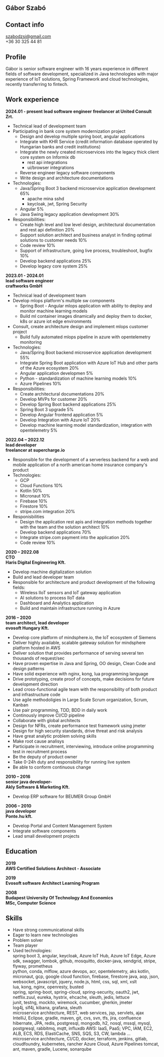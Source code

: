 ## Gábor Szabó
## Contact info
szabodzsi@gmail.com  
+36 30 325 44 81  

## Profile  
Gábor is senior software engineer with 16  years experience in different fields of software development, specialized in Java technologies with major experience of IoT solutions, 
Spring Framework and cloud technologies, recently transferring to fintech. 

## Work experience
**2024.01 - present**
**lead software engineer**
**freelancer at United Consult Zrt.**
* Technical lead of development team
* Participating in bank core system modernization project
  * Design and develop multiple spring boot, angular applications
  * Integrate with KHR Service (credit information database operated by Hungarian banks and credit institutions)
  * Integrate the newly created microservices into the legacy thick client core system on Informix db
    * rest api integrations
    * ui/browser integrations 
  * Reverse engineer legacy software components
  * Write design and architecture documentations
* Technologies:
  * Java/Spring Boot 3 backend microservice application development 65%
    * apache mina sshd
    * keycloak, jwt, Spring Security
  * Angular 5%
  * Java Swing legacy application development 30%
* Responsibilities:
  * Create high level and low level design, architectural documentation and rest api definition 20%
  * Support solution architect and business analyst in finding optimal solutions to customer needs 10%
  * Code review 10%
  * Support of infrastructure, going live process, troubleshoot, bugfix 10%
  * Develop backend applications 25%
  * Develop legacy core system 25%

**2023.01 - 2024.01**  
**lead software engineer**  
**craftworks GmbH**
* Technical lead of development team
* Develop mlops platform's multiple sw components
  * Spring Boot - Angular mlops application with ability to deploy and monitor machine learning models
  * Build ml container images dinamically and deploy them to docker, k8s or azure iot edge environments
* Consult, create architecture design and implement mlops customer project
  * Build fully automated mlops pipeline in azure with opentelemetry monitoring
* Technologies:
  * Java/Spring Boot backend microservice application development 55%
  * Integrate Spring Boot application with Azure IoT Hub and other parts of the Azure ecosystem 20%
  * Angular application developmen 5%
  * Python - standardization of machine learning models 10%
  * Azure Pipelines 10%
* Responsibilities:
  * Create architectural documentations 20%
  * Develop MVPs for customer 20%
  * Develop Spring Boot backend applications 25%
  * Spring Boot 3 upgrade 5%
  * Develop Angular frontend application 5%
  * Develop Integration with Azure IoT 20%
  * Develop machine learning model standardization, integration with opentelemetry 5%

**2022.04 – 2022.12**  
**lead developer**  
**freelancer at supercharge.io**
* Responsible for the development of a serverless backend for a web and mobile application of a north american home insurance company's product
* Technologies:
  * GCP
  * Cloud Functions 10%
  * Kotlin 50%
  * Micronaut 10%
  * Firebase 10%
  * Firestore 10%
  * stripe.com integration 20%
* Responisbilities
  * Design the application rest apis and integration methods together with the team and the solution architect 10% 
  * Develop backend applications 70%
  * Integrate stripe.com payment into the application 20%
  * Code review 10%

**2020 – 2022.08**  
**CTO**  
**Haris Digital Engineering Kft.**  
* Develop machine digitalization solution
* Build and lead developer team
* Responsible for architecture and product development of the following fields:
  * Wireless IIoT sensors and IoT gateway application
  * AI solutions to process IIoT data
  * Dashboard and Analytics application
  * Build and maintain infrastructure running in Azure

**2016 – 2020**  
**team architect, lead developer**  
**evosoft Hungary Kft.**  
* Develop core platform of mindsphere.io, the IoT ecosystem of Siemens
* Deliver highly available, scalable gateway solution for mindsphere platform hosted in AWS
* Deliver solution that provides performance of serving several ten thousands of request/sec
* Have proven expertise in Java and Spring, OO design, Clean Code and design patterns
* Have solid experience with nginx, kong, lua programming language
* Drive prototyping, create proof of concepts, make decisions for future development direction
* Lead cross-functional agile team with the responsibility of both product and infrastructure code
* Use agile methodoligies in Large Scale Scrum organization, Scrum, Kanban
* Use pair programming, TDD, BDD in daily work
* Continously improve CI/CD pipeline
* Collaborate with global architects
* Design for NFRs, create performance test framework using jmeter
* Design for high security standards, drive threat and risk analysis
* Have great analytic problem solving skills
* Make root cause analisys
* Participate in recruitment, interviewing, introduce online programming test in recruitment process
* Be the deputy of product owner
* Take 0-24h duty and responsibility for running live system
* Be able to conform continuous change

**2010 – 2016**  
**senior java developer-**  
**Akly Software & Marketing Kft.**  
* Develop ERP software for BEUMER Group GmbH

**2006 – 2010**  
**java developer**  
**Ponte.hu kft.**  
* Develop Portal and Content Management System 
* Integrate software components
* Lead small development projects

## Education
**2019**  
**AWS Certified Solutions Architect - Associate**  

**2019**  
**Evosoft software Architect Learning Program**  

**2008**  
**Budapest University Of Technology And Economics**  
**MSc, Computer Science**  

## Skills
* Have strong communicational skills
* Eager to learn new technologies
* Problem solver
* Team player
* Used technologies:  
spring boot 3, angular, keycloak, Azure IoT Hub, Azure IoT Edge, Azure sdk, 
swagger, lombok, github, mosquitto, docker-java, sendgrid, stripe, flyway, prometheus  
python, conda, mlflow, azure devops, acr, opentelemetry, aks
kotlin, micronaut, gcp, google cloud function, firebase, firestore
java, aop, json, websocket, javascript, jquery, node.js, html, css, sql, xml, xslt  
lua, kong, nginx, openresty, busted  
spring, spring-boot, spring-cloud, spring-security, oauth2, jwt, netflix.zuul, eureka, hystrix, ehcache, sleuth, jedis, lettuce  
junit, testng, mockito, wiremock, cucumber, gherkin, jmeter  
log4j, slf4j, kibana, grafana, sleuth  
microservice architecture, REST, web services, jsp, servlets, ajax  
IntelliJ, Eclipse, gradle, maven, git, cvs, svn, tfs, jira, confluence  
hibernate, JPA, redis, postgresql, mongodb, h2, nosql, mssql, mysql, postgresql, rabbitmq, mqtt, influxdb
AWS: IaaS, PaaS; VPC, IAM, EC2, ALB, ECS, RDS, ElastiCache, SNS, SQS, S3, CW, lambda ...  
microservice architecture, CI/CD, docker, terraform, jenkins, gitlab, cloudfoundry, kubernetes, rancher
Azure Cloud, Azure Pipelines
tomcat, ant, maven, gradle, Lucene, sonarqube  
